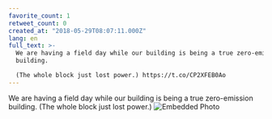 ```yaml
---
favorite_count: 1
retweet_count: 0
created_at: "2018-05-29T08:07:11.000Z"
lang: en
full_text: >-
  We are having a field day while our building is being a true zero-emission
  building. 

  (The whole block just lost power.) https://t.co/CP2XFEB0Ao
---
```


We are having a field day while our building is being a true zero-emission
building. (The whole block just lost power.)
![Embedded Photo](https://twitter-media-coderbyheart.s3.eu-north-1.amazonaws.com/1001374379828236288-DeWYrlGWAAAZXMC.jpg)
